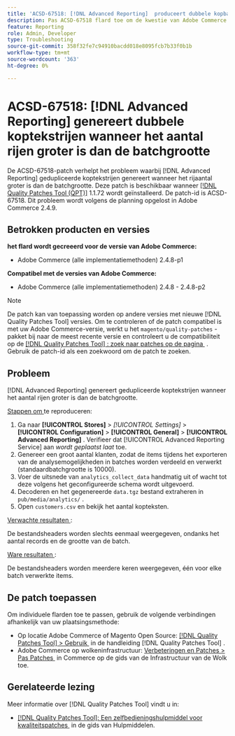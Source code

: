 ```yaml
---
title: 'ACSD-67518: [!DNL Advanced Reporting]  produceert dubbele kopbalrijen wanneer de rijtelling de partijgrootte overschrijdt'
description: Pas ACSD-67518 flard toe om de kwestie van Adobe Commerce te bevestigen waar de rapporten voor  [!DNL Advanced Reporting]  worden geproduceerd gedupliceerde kopbalrijen bevatten in gevallen wanneer de rijtelling de partijgrootte overschrijdt.
feature: Reporting
role: Admin, Developer
type: Troubleshooting
source-git-commit: 358f32fe7c94910bacdd018e8095fcb7b33f0b1b
workflow-type: tm+mt
source-wordcount: '363'
ht-degree: 0%

---
```



# ACSD-67518: [!DNL Advanced Reporting] genereert dubbele koptekstrijen wanneer het aantal rijen groter is dan de batchgrootte

De ACSD-67518-patch verhelpt het probleem waarbij [!DNL Advanced Reporting] gedupliceerde koptekstrijen genereert wanneer het rijaantal groter is dan de batchgrootte. Deze patch is beschikbaar wanneer [[!DNL Quality Patches Tool (QPT)]](/help/tools/quality-patches-tool/quality-patches-tool-to-self-serve-quality-patches.md) 1.1.72 wordt geïnstalleerd. De patch-id is ACSD-67518. Dit probleem wordt volgens de planning opgelost in Adobe Commerce 2.4.9.

## Betrokken producten en versies

**het flard wordt gecreeerd voor de versie van Adobe Commerce:**

* Adobe Commerce (alle implementatiemethoden) 2.4.8-p1

**Compatibel met de versies van Adobe Commerce:**

* Adobe Commerce (alle implementatiemethoden) 2.4.8 - 2.4.8-p2

>[!NOTE]
>
>De patch kan van toepassing worden op andere versies met nieuwe [!DNL Quality Patches Tool] versies. Om te controleren of de patch compatibel is met uw Adobe Commerce-versie, werkt u het `magento/quality-patches` -pakket bij naar de meest recente versie en controleert u de compatibiliteit op de [[!DNL Quality Patches Tool] : zoek naar patches op de pagina &#x200B;](https://experienceleague.adobe.com/tools/commerce-quality-patches/index.html?lang=nl-NL) . Gebruik de patch-id als een zoekwoord om de patch te zoeken.

## Probleem

[!DNL Advanced Reporting] genereert gedupliceerde koptekstrijen wanneer het aantal rijen groter is dan de batchgrootte.

<u> Stappen om </u> te reproduceren:

1. Ga naar **[!UICONTROL Stores]** > *[!UICONTROL Settings]* > **[!UICONTROL Configuration]** > **[!UICONTROL General]** > **[!UICONTROL Advanced Reporting]** . Verifieer dat [!UICONTROL Advanced Reporting Service] aan *wordt geplaatst laat* toe.
1. Genereer een groot aantal klanten, zodat de items tijdens het exporteren van de analysemogelijkheden in batches worden verdeeld en verwerkt (standaardbatchgrootte is 10000).
1. Voer de uitsnede van `analytics_collect_data` handmatig uit of wacht tot deze volgens het geconfigureerde schema wordt uitgevoerd.
1. Decoderen en het gegenereerde `data.tgz` bestand extraheren in `pub/media/analytics/` .
1. Open `customers.csv` en bekijk het aantal kopteksten.

<u> Verwachte resultaten </u>:

De bestandsheaders worden slechts eenmaal weergegeven, ondanks het aantal records en de grootte van de batch.

<u> Ware resultaten </u>:

De bestandsheaders worden meerdere keren weergegeven, één voor elke batch verwerkte items.

## De patch toepassen

Om individuele flarden toe te passen, gebruik de volgende verbindingen afhankelijk van uw plaatsingsmethode:

* Op locatie Adobe Commerce of Magento Open Source: [[!DNL Quality Patches Tool] > Gebruik &#x200B;](/help/tools/quality-patches-tool/usage.md) in de handleiding [!DNL Quality Patches Tool] .
* Adobe Commerce op wolkeninfrastructuur: [&#x200B; Verbeteringen en Patches > Pas Patches &#x200B;](https://experienceleague.adobe.com/docs/commerce-cloud-service/user-guide/develop/upgrade/apply-patches.html?lang=nl-NL) in Commerce op de gids van de Infrastructuur van de Wolk toe.

## Gerelateerde lezing

Meer informatie over [!DNL Quality Patches Tool] vindt u in:

* [[!DNL Quality Patches Tool]: Een zelfbedieningshulpmiddel voor kwaliteitspatches &#x200B;](/help/tools/quality-patches-tool/quality-patches-tool-to-self-serve-quality-patches.md) in de gids van Hulpmiddelen.
